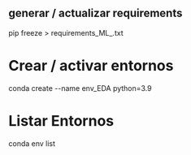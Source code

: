## generar / actualizar requirements
pip freeze > requirements_ML_.txt

# Crear / activar  entornos
conda create --name env_EDA python=3.9

# Listar Entornos
conda env list